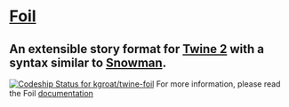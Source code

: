 # [Foil](https://twine-foil.herokuapp.com)
## An extensible story format for [Twine 2](https://twinery.org/2/) with a syntax similar to [Snowman](https://twinery.org/forum/discussion/1600).
[![Codeship Status for kgroat/twine-foil](https://codeship.com/projects/f2fe7120-7f2a-0132-5732-0225b801c767/status?branch=master)](https://codeship.com/projects/57207)
For more information, please read the Foil [documentation](https://twine-foil.herokuapp.com/#docs)